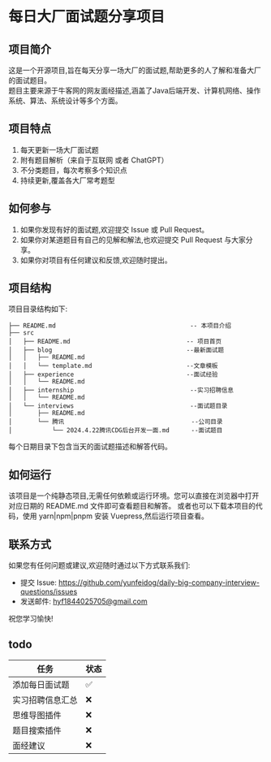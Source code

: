 # 每日大厂面试题分享项目

## 项目简介

这是一个开源项目,旨在每天分享一场大厂的面试题,帮助更多的人了解和准备大厂的面试题目。   
题目主要来源于牛客网的网友面经描述,涵盖了Java后端开发、计算机网络、操作系统、算法、系统设计等多个方面。

## 项目特点

1. 每天更新一场大厂面试题
2. 附有题目解析（来自于互联网 或者 ChatGPT）
3. 不分类题目，每次考察多个知识点 
4. 持续更新,覆盖各大厂常考题型

## 如何参与

1. 如果你发现有好的面试题,欢迎提交 Issue 或 Pull Request。
2. 如果你对某道题目有自己的见解和解法,也欢迎提交 Pull Request 与大家分享。
3. 如果你对项目有任何建议和反馈,欢迎随时提出。

## 项目结构

项目目录结构如下:

```
├── README.md                                     -- 本项目介绍
├── src
│   ├── README.md                                -- 项目首页
│   ├── blog                                     --最新面试题
│   │   ├── README.md
│   │   └── template.md                          --文章模板
│   ├── experience                               --面试经验
│   │   └── README.md
│   ├── internship                                --实习招聘信息
│   │   └── README.md
│   └── interviews                                --面试题目录
│       ├── README.md
│       └── 腾讯                                   --公司目录
│           └── 2024.4.22腾讯CDG后台开发一面.md      --面试题目
```

每个日期目录下包含当天的面试题描述和解答代码。

## 如何运行

该项目是一个纯静态项目,无需任何依赖或运行环境。您可以直接在浏览器中打开对应日期的 README.md 文件即可查看题目和解答。
或者也可以下载本项目的代码，使用 yarn|npm|pnpm 安装 Vuepress,然后运行项目查看。

## 联系方式

如果您有任何问题或建议,欢迎随时通过以下方式联系我们:

- 提交 Issue: https://github.com/yunfeidog/daily-big-company-interview-questions/issues
- 发送邮件: hyf1844025705@gmail.com

祝您学习愉快!


## todo
| 任务       | 状态 |
|----------|----|
| 添加每日面试题  | ✅  |
| 实习招聘信息汇总 | ❌  |
| 思维导图插件   | ❌  |
| 题目搜索插件   | ❌  |
| 面经建议     | ❌  |
